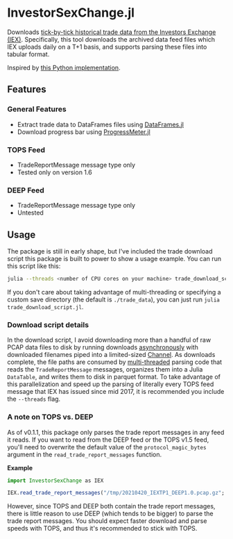# InvestorSexChange.jl

Downloads [tick-by-tick historical trade data from the Investors Exchange (IEX)](https://iextrading.com/trading/market-data/#hist). Specifically, this tool downloads the archived data feed files which IEX uploads daily on a T+1 basis, and supports parsing these files into tabular format.

Inspired by [this Python implementation](https://github.com/vfrazao-ns1/IEXTools/).

## Features

### General Features

* Extract trade data to DataFrames files using [DataFrames.jl](https://github.com/JuliaData/DataFrames.jl)
* Download progress bar using [ProgressMeter.jl](https://github.com/timholy/ProgressMeter.jl/)

### TOPS Feed

* TradeReportMessage message type only
* Tested only on version 1.6

### DEEP Feed

* TradeReportMessage message type only
* Untested

## Usage

The package is still in early shape, but I've included the trade download script this package is built to power to show a usage example. You can run this script like this:

```bash
julia --threads <number of CPU cores on your machine> trade_download_script.jl /path/to/save_dir
```

If you don't care about taking advantage of multi-threading or specifying a custom save directory (the default is `./trade_data`), you can just run `julia trade_download_script.jl`.

### Download script details

In the download script, I avoid downloading more than a handful of raw PCAP data files to disk by running downloads [asynchronously](https://docs.julialang.org/en/v1/manual/asynchronous-programming/) with downloaded filenames piped into a limited-sized [Channel](https://docs.julialang.org/en/v1/base/parallel/#Base.Channel). As downloads complete, the file paths are consumed by [multi-threaded](https://docs.julialang.org/en/v1/manual/multi-threading/) parsing code that reads the `TradeReportMessage` messages, organizes them into a Julia `DataTable`, and writes them to disk in parquet format. To take advantage of this parallelization and speed up the parsing of literally every TOPS feed message that IEX has issued since mid 2017, it is recommended you include the `--threads` flag.

### A note on TOPS vs. DEEP

As of v0.1.1, this package only parses the trade report messages in any feed it reads. If you want to read from the DEEP feed or the TOPS v1.5 feed, you'll need to overwrite the default value of the `protocol_magic_bytes` argument in the `read_trade_report_messages` function.

**Example**
```julia
import InvestorSexChange as IEX

IEX.read_trade_report_messages("/tmp/20210420_IEXTP1_DEEP1.0.pcap.gz"; protocol_magic_bytes=IEX.DEEP_PROTOCOL_ID_1_0)
```

However, since TOPS and DEEP both contain the trade report messages, there is little reason to use DEEP (which tends to be bigger) to parse the trade report messages. You should expect faster download and parse speeds with TOPS, and thus it's recommended to stick with TOPS.

